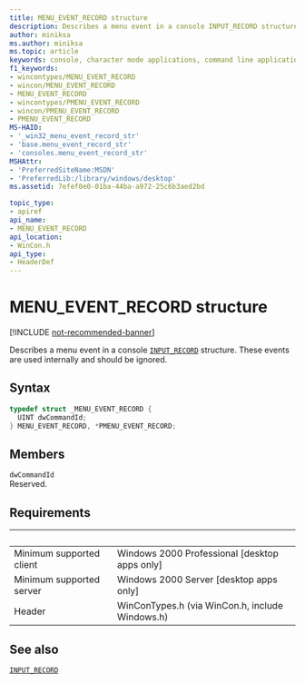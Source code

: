 ```yaml
---
title: MENU_EVENT_RECORD structure
description: Describes a menu event in a console INPUT_RECORD structure. These events are used internally and should be ignored.
author: miniksa
ms.author: miniksa
ms.topic: article
keywords: console, character mode applications, command line applications, terminal applications, console api
f1_keywords:
- wincontypes/MENU_EVENT_RECORD
- wincon/MENU_EVENT_RECORD
- MENU_EVENT_RECORD
- wincontypes/PMENU_EVENT_RECORD
- wincon/PMENU_EVENT_RECORD
- PMENU_EVENT_RECORD
MS-HAID:
- '_win32_menu_event_record_str'
- 'base.menu_event_record_str'
- 'consoles.menu_event_record_str'
MSHAttr:
- 'PreferredSiteName:MSDN'
- 'PreferredLib:/library/windows/desktop'
ms.assetid: 7efef0e0-01ba-44ba-a972-25c6b3aed2bd

topic_type:
- apiref
api_name:
- MENU_EVENT_RECORD
api_location:
- WinCon.h
api_type:
- HeaderDef
---
```


# MENU_EVENT_RECORD structure

[!INCLUDE [not-recommended-banner](./includes/not-recommended-banner.md)]

Describes a menu event in a console [`INPUT_RECORD`](input-record-str.md) structure. These events are used internally and should be ignored.

## Syntax

```C
typedef struct _MENU_EVENT_RECORD {
  UINT dwCommandId;
} MENU_EVENT_RECORD, *PMENU_EVENT_RECORD;
```

## Members

`dwCommandId`  
Reserved.

## Requirements

| &nbsp; | &nbsp; |
|-|-|
| Minimum supported client | Windows 2000 Professional \[desktop apps only\] |
| Minimum supported server | Windows 2000 Server \[desktop apps only\] |
| Header | WinConTypes.h (via WinCon.h, include Windows.h) |

## See also

[`INPUT_RECORD`](input-record-str.md)
